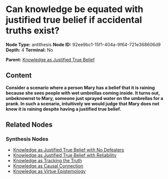 # Can knowledge be equated with justified true belief if accidental truths exist?

**Node Type:** antithesis
**Node ID:** 92ee9bc1-15f1-404a-9f64-721e368606d9
**Depth:** 4
**Terminal:** No

**Parent:** [Knowledge as Justified True Belief](knowledge-as-justified-true-belief-synthesis-a820f1a7-77ed-4fcb-bdfe-360d5c631bc0.md)

## Content

**Consider a scenario where a person Mary has a belief that it is raining because she sees people with wet umbrellas coming inside. It turns out, unbeknownst to Mary, someone just sprayed water on the umbrellas for a prank. In such a scenario, intuitively we would judge that Mary does not know it is raining despite having a justified true belief.**

## Related Nodes

### Synthesis Nodes

- [Knowledge as Justified True Belief with No Defeaters](knowledge-as-justified-true-belief-with-no-defeaters-synthesis-229b0e9d-862d-40c7-b545-5c1130b39464.md)
- [Knowledge as Justified True Belief with Reliability](knowledge-as-justified-true-belief-with-reliability-synthesis-e298cd2c-9642-4fbf-a728-587f43b01de0.md)
- [Knowledge as Tracking the Truth](knowledge-as-tracking-the-truth-synthesis-9ab919b4-04d2-48c7-94de-f7089b305f02.md)
- [Knowledge as Causal Connection](knowledge-as-causal-connection-synthesis-40c8992b-352f-4a2e-b04c-3a8deba8c6bb.md)
- [Knowledge as Virtue Epistemology](knowledge-as-virtue-epistemology-synthesis-372cc60e-8d71-41ad-9475-8e694787665a.md)
